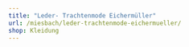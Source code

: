 ```yaml
---
title: "Leder- Trachtenmode Eichermüller"
url: /miesbach/leder-trachtenmode-eichermueller/
shop: Kleidung
---
```

